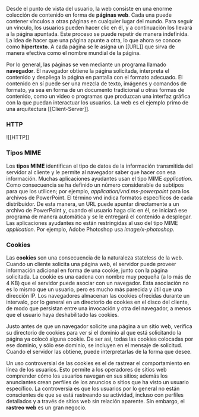 Desde el punto de vista del usuario, la web consiste en una enorme colección de contenido en forma de **páginas web**. Cada una puede contener vínculos a otras páginas en cualquier lugar del mundo. Para seguir un vínculo, los usuarios pueden hacer clic en él, y a continuación los llevará a la página apuntada. Este proceso se puede repetir de manera indefinida. La idea de hacer que una página apunte a otra, lo que ahora se conoce como **hipertexto**. A cada página se le asigna un [[URL]] que sirva de manera efectiva como el nombre mundial de la página.

Por lo general, las páginas se ven mediante un programa llamado **navegador**. El navegador obtiene la página solicitada, interpreta el contenido y despliega la página en pantalla con el formato adecuado. El contenido en sí puede ser una mezcla de texto, imágenes y comandos de formato, ya sea en forma de un documento tradicional u otras formas de contenido, como un video o programas que produzcan una interfaz gráfica con la que puedan interactuar los usuarios. La web es el ejemplo primo de una arquitectura [[Client-Server]].

### HTTP
![[HTTP]]

### Tipos MIME
Los **tipos MIME** identifican el tipo de datos de la información transmitida del servidor al cliente y le permite al navegador saber que hacer con esa información. Muchas aplicaciones ayudantes usan el tipo MIME *application*. Como consecuencia se ha definido un número considerable de subtipos para que los utilicen; por ejemplo, *application/vnd.ms-powerpoint* para los archivos de PowerPoint. El término vnd indica formatos específicos de cada distribuidor. De esta manera, un URL puede apuntar directamente a un archivo de PowerPoint y, cuando el usuario haga clic en él, se iniciará ese programa de manera automática y se le entregará el contenido a desplegar. Las aplicaciones ayudantes no están restringidas al uso del tipo MIME *application*. Por ejemplo, Adobe Photoshop usa *image/x-photoshop*.

### Cookies
Las **cookies** son una consecuencia de la naturaleza stateless de la web. Cuando un cliente solicita una página web, el servidor puede proveer información adicional en forma de una cookie, junto con la página solicitada. La cookie es una cadena con nombre muy pequeña (a lo más de 4 KB) que el servidor puede asociar con un navegador. Esta asociación no es lo mismo que un usuario, pero es mucho más parecida y útil que una dirección IP. Los navegadores almacenan las cookies ofrecidas durante un intervalo, por lo general en un directorio de cookies en el disco del cliente, de modo que persistan entre una invocación y otra del navegador, a menos que el usuario haya deshabilitado las cookies.

Justo antes de que un navegador solicite una página a un sitio web, verifica su directorio de cookies para ver si el dominio al que está solicitando la página ya colocó alguna cookie. De ser así, todas las cookies colocadas por ese dominio, y sólo ese dominio, se incluyen en el mensaje de solicitud. Cuando el servidor las obtiene, puede interpretarlas de la forma que desee.

Un uso controversial de las cookies es el de rastrear el comportamiento en línea de los usuarios. Esto permite a los operadores de sitios web comprender cómo los usuarios navegan en sus sitios; además los anunciantes crean perfiles de los anuncios o sitios que ha visto un usuario específico. La controversia es que los usuarios por lo general no están conscientes de que se está rastreando su actividad, incluso con perfiles detallados y a través de sitios web sin relación aparente. Sin embargo, el **rastreo web** es un gran negocio.